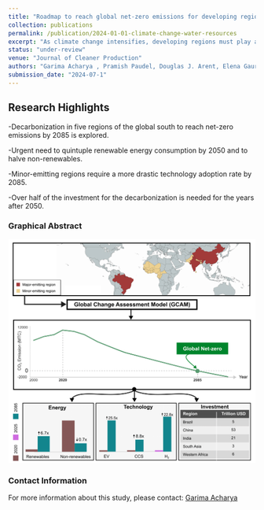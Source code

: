 ```yaml
---
title: "Roadmap to reach global net-zero emissions for developing regions by 2085"
collection: publications
permalink: /publication/2024-01-01-climate-change-water-resources
excerpt: "As climate change intensifies, developing regions must play a crucial role in achieving net-zero emissions, but regional efforts remain underexplored. Our analysis highlights the need for substantial energy system transformations and increased investments, with varying adoption rates of emerging technologies like electric vehicles, hydrogen, and carbon capture across regions, requiring significant financial commitment to achieve a carbon-neutral future by 2085."
status: "under-review"
venue: "Journal of Cleaner Production"
authors: "Garima Acharya , Pramish Paudel, Douglas J. Arent, Elena Gaura, Shukra Raj Paudel"
submission_date: "2024-07-1"
---
```



## Research Highlights
-Decarbonization in five regions of the global south to reach net-zero
emissions by 2085 is explored.

-Urgent need to quintuple renewable energy consumption by 2050 and to
halve non-renewables.

-Minor-emitting regions require a more drastic technology adoption rate by
2085.

-Over half of the investment for the decarbonization is needed for the years
after 2050. ​​
### Graphical Abstract
![Graphical Abstract](/images/GA_netzero.png)

### Contact Information
For more information about this study, please contact:
[Garima Acharya](mailto:garima.acharya58@gmail.com)
